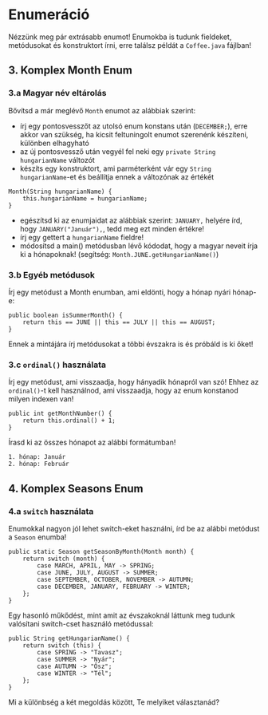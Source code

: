 # Enumeráció

Nézzünk meg pár extrásabb enumot! Enumokba is tudunk fieldeket, metódusokat és konstruktort írni,
erre találsz példát a `Coffee.java` fájlban!

## 3. Komplex Month Enum 
### 3.a Magyar név eltárolás
Bővítsd a már meglévő `Month` enumot az alábbiak szerint:
- írj egy pontosvesszőt az utolsó enum konstans után (`DECEMBER;`),
erre akkor van szükség, ha kicsit feltuningolt enumot szerenénk készíteni, különben elhagyható
- az új pontosvessző után vegyél fel neki egy `private String hungarianName` változót
- készíts egy konstruktort, ami parméterként vár egy `String hungarianName`-et és 
beállítja ennek a változónak az értékét
```
Month(String hungarianName) {
    this.hungarianName = hungarianName;
}
```
- egészítsd ki az enumjaidat az alábbiak szerint: `JANUARY,` helyére írd, hogy `JANUARY("Január"),`,
tedd meg ezt minden értékre!
- írj egy gettert a `hungarianName` fieldre!
- módosítsd a main() metódusban lévő kódodat, hogy a magyar neveit írja ki a hónapoknak!
  (segítség: `Month.JUNE.getHungarianName()`)

### 3.b Egyéb metódusok
Írj egy metódust a Month enumban, ami eldönti, hogy a hónap nyári hónap-e:
```
public boolean isSummerMonth() {
    return this == JUNE || this == JULY || this == AUGUST;
}
```
Ennek a mintájára írj metódusokat a többi évszakra is és próbáld is ki őket!

### 3.c `ordinal()` használata
Írj egy metódust, ami visszaadja, hogy hányadik hónapról van szó! Ehhez az `ordinal()`-t kell használnod,
ami visszaadja, hogy az enum konstanod milyen indexen van!
```
public int getMonthNumber() {
    return this.ordinal() + 1;
}
```
Írasd ki az összes hónapot az alábbi formátumban!
```
1. hónap: Január
2. hónap: Február
```

## 4. Komplex Seasons Enum
### 4.a `switch` használata
Enumokkal nagyon jól lehet switch-eket használni, írd be az alábbi metódust a `Season` enumba!
```
public static Season getSeasonByMonth(Month month) {
    return switch (month) {
        case MARCH, APRIL, MAY -> SPRING;
        case JUNE, JULY, AUGUST -> SUMMER;
        case SEPTEMBER, OCTOBER, NOVEMBER -> AUTUMN;
        case DECEMBER, JANUARY, FEBRUARY -> WINTER;
    };
}
```
Egy hasonló műkődést, mint amit az évszakoknál láttunk meg tudunk valósítani switch-cset használó
metódussal:
```
public String getHungarianName() {
    return switch (this) {
        case SPRING -> "Tavasz";
        case SUMMER -> "Nyár";
        case AUTUMN -> "Ősz";
        case WINTER -> "Tél";
    };
}
```
Mi a különbség a két megoldás között, Te melyiket választanád?


